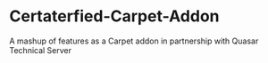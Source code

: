 # Certaterfied-Carpet-Addon
A mashup of features as a Carpet addon in partnership with Quasar Technical Server
